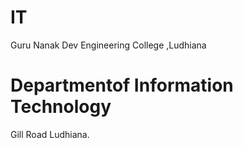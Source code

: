 # IT
Guru Nanak Dev Engineering College ,Ludhiana
# Departmentof Information Technology
Gill Road Ludhiana.
